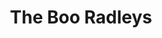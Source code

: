 ---
title: "The Boo Radleys"
summary: "The Boo Radleys are an English alternative rock band who were associated with the shoegazing and Britpop movements in the 1990s. They originally formed in Wallasey, England in 1988, with Rob Harrison on drums, singer/guitarist Simon \"Sice\" Rowbottom, guitarist/songwriter Martin Carr, and bassist Timothy Brown. Their name is taken from the character Boo Radley in Harper Lee's 1960 novel, To Kill a Mockingbird. Shortly after the release of their first album Ichabod and I, Steve Hewitt replaced Robert Harrison on drums and was in turn replaced by Rob Cieka. The band split up in 1999.
In their 11-year-long career, the band had one top ten single, the 1995 single \"Wake Up Boo!\", which charted at no. 9; and a number one album, Wake Up!. The band reunited in 2021, without original guitarist Martin Carr, and released a single, \"A Full Syringe and Memories of You\", their first new music since 1998. Paul Banks of Interpol has cited the band as an influence."
slug: "the-boo-radleys"
image: "the-boo-radleys.jpg"
apple_music_artist_url: "https://music.apple.com/gb/artist/the-boo-radleys/16636247"
wikipedia_url: "https://en.wikipedia.org/wiki/The_Boo_Radleys"
---